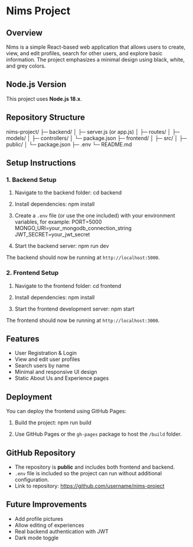 # Nims Project

## Overview
Nims is a simple React-based web application that allows users to create, view, and edit profiles, search for other users, and explore basic information. The project emphasizes a minimal design using black, white, and grey colors.

## Node.js Version
This project uses **Node.js 18.x**.

## Repository Structure

nims-project/
├─ backend/
│  ├─ server.js (or app.js)
│  ├─ routes/
│  ├─ models/
│  ├─ controllers/
│  └─ package.json
├─ frontend/
│  ├─ src/
│  ├─ public/
│  └─ package.json
├─ .env
└─ README.md

## Setup Instructions

### 1. Backend Setup
1. Navigate to the backend folder:
cd backend

2. Install dependencies:
npm install

3. Create a `.env` file (or use the one included) with your environment variables, for example:
PORT=5000
MONGO_URI=your_mongodb_connection_string
JWT_SECRET=your_jwt_secret

4. Start the backend server:
npm run dev

The backend should now be running at `http://localhost:5000`.

### 2. Frontend Setup
1. Navigate to the frontend folder:
cd frontend

2. Install dependencies:
npm install

3. Start the frontend development server:
npm start

The frontend should now be running at `http://localhost:3000`.

## Features
- User Registration & Login
- View and edit user profiles
- Search users by name
- Minimal and responsive UI design
- Static About Us and Experience pages

## Deployment
You can deploy the frontend using GitHub Pages:
1. Build the project:
npm run build

2. Use GitHub Pages or the `gh-pages` package to host the `/build` folder.

## GitHub Repository
- The repository is **public** and includes both frontend and backend.
- `.env` file is included so the project can run without additional configuration.
- Link to repository: https://github.com/username/nims-project

## Future Improvements
- Add profile pictures
- Allow editing of experiences
- Real backend authentication with JWT
- Dark mode toggle



